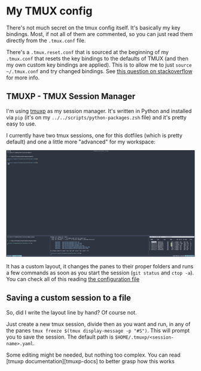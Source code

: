# My TMUX config

There's not much secret on the tmux config itself. It's basically my key bindings. Most, if not all
of them are commented, so you can just read them directly from the `.tmux.conf` file.

There's a `.tmux.reset.conf` that is sourced at the beginning of my `.tmux.conf` that resets the
key bindings to the defaults of TMUX (and then my own custom key bindings are applied). This is to
allow me to just `source ~/.tmux.conf` and try changed bindings. See [this question on
stackoverflow][tmux-reset-binding] for more info.

## TMUXP - TMUX Session Manager

I'm using [tmuxp][tmuxp] as my session manager. It's written in Python and installed via `pip` (it's
on my `../../scripts/python-packages.zsh` file) and it's pretty easy to use.

I currently have two tmux sessions, one for this dotfiles (which is pretty default) and one a little
more "advanced" for my workspace:

![tmux-screenshot](https://raw.githubusercontent.com/filipekiss/dotfiles/master/config/tmux/screenshot.png)

It has a custom layout, it changes the panes to their proper folders and runs a few commands as soon
as you start the session (`git status` and `ctop -a`). You can check all of this reading [the
configuration file][tmuxp-saraiva]

## Saving a custom session to a file

So, did I write the layout line by hand? Of course not.

Just create a new tmux session, divide then as you want and run, in any of the panes `tmux freeze
$(tmux display-message -p "#S")`. This will prompt you to save the session. The default path is
`$HOME/.tmuxp/<session-name>.yaml`.

Some editing might be needed, but nothing too complex. You can read [tmuxp
documentation][tmuxp-docs] to better grasp how this works

[tmux-reset-binding]: https://unix.stackexchange.com/questions/57641/reload-of-tmux-config-not-unbinding-keys-bind-key-is-cumulative
[tmuxp]: https://github.com/tony/tmuxp/
[tmuxp-saraiva]: https://github.com/filipekiss/dotfiles/blob/master/config/tmux/.tmuxp/saraiva.yaml
[tmux-docs]: http://tmuxp.git-pull.com
